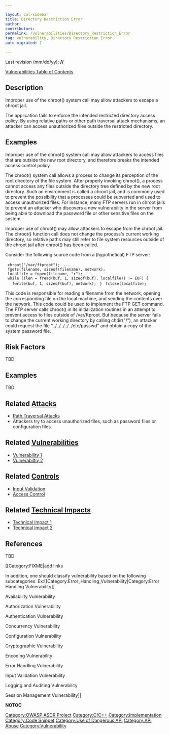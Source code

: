 ```yaml
---

layout: col-sidebar
title: Directory Restriction Error
author: 
contributors: 
permalink: /vulnerabilities/Directory_Restriction_Error
tag: vulnerability, Directory Restriction Error
auto-migrated: 1

---
```


Last revision (mm/dd/yy): **//**

[Vulnerabilities Table of Contents](ASDR_TOC_Vulnerabilities "wikilink")

## Description

Improper use of the chroot() system call may allow attackers to escape a
chroot jail.

The application fails to enforce the intended restricted directory
access policy. By using relative paths or other path traversal attack
mechanisms, an attacker can access unauthorized files outside the
restricted directory.

## Examples

Improper use of the chroot() system call may allow attackers to access
files that are outside the new root directory, and therefore breaks the
intended access control policy.

The chroot() system call allows a process to change its perception of
the root directory of the file system. After properly invoking chroot(),
a process cannot access any files outside the directory tree defined by
the new root directory. Such an environment is called a chroot jail, and
is commonly used to prevent the possibility that a processes could be
subverted and used to access unauthorized files. For instance, many FTP
servers run in chroot jails to prevent an attacker who discovers a new
vulnerability in the server from being able to download the password
file or other sensitive files on the system.

Improper use of chroot() may allow attackers to escape from the chroot
jail. The chroot() function call does not change the process's current
working directory, so relative paths may still refer to file system
resources outside of the chroot jail after chroot() has been called.

Consider the following source code from a (hypothetical) FTP server:

` chroot("/var/ftproot");`
` ...`
` fgets(filename, sizeof(filename), network);`
` localfile = fopen(filename, "r");`
` while ((len = fread(buf, 1, sizeof(buf), localfile)) != EOF) {`
`   fwrite(buf, 1, sizeof(buf), network);`
` }`
` fclose(localfile);`

This code is responsible for reading a filename from the network,
opening the corresponding file on the local machine, and sending the
contents over the network. This code could be used to implement the FTP
GET command. The FTP server calls chroot() in its initialization
routines in an attempt to prevent access to files outside of
/var/ftproot. But because the server fails to change the current working
directory by calling chdir("/"), an attacker could request the file
"../../../../../etc/passwd" and obtain a copy of the system password
file.

## Risk Factors

TBD

## Examples

TBD

## Related [Attacks](Attacks "wikilink")

  - [Path Traversal Attacks](Path_Traversal_Attacks "wikilink")
  - Attackers try to access unauthorized files, such as password files
    or configuration files.

## Related [Vulnerabilities](Vulnerabilities "wikilink")

  - [Vulnerability 1](Vulnerability_1 "wikilink")
  - [Vulnerabiltiy 2](Vulnerabiltiy_2 "wikilink")

## Related [Controls](Controls "wikilink")

  - [Input Validation](Input_Validation "wikilink")
  - [Access Control](Access_Control "wikilink")

## Related [Technical Impacts](Technical_Impacts "wikilink")

  - [Technical Impact 1](Technical_Impact_1 "wikilink")
  - [Technical Impact 2](Technical_Impact_2 "wikilink")

## References

TBD

\[\[Category:FIXME|add links

In addition, one should classify vulnerability based on the following
subcategories:
Ex:\[\[Category:Error_Handling_Vulnerability|Category:Error Handling
Vulnerability\]\]

Availability Vulnerability

Authorization Vulnerability

Authentication Vulnerability

Concurrency Vulnerability

Configuration Vulnerability

Cryptographic Vulnerability

Encoding Vulnerability

Error Handling Vulnerability

Input Validation Vulnerability

Logging and Auditing Vulnerability

Session Management Vulnerability\]\]

__NOTOC__

[Category:OWASP ASDR Project](Category:OWASP_ASDR_Project "wikilink")
[Category:C/C++](Category:C/C++ "wikilink")
[Category:Implementation](Category:Implementation "wikilink")
[Category:Code Snippet](Category:Code_Snippet "wikilink") [Category:Use
of Dangerous API](Category:Use_of_Dangerous_API "wikilink")
[Category:API Abuse](Category:API_Abuse "wikilink")
[Category:Vulnerability](Category:Vulnerability "wikilink")